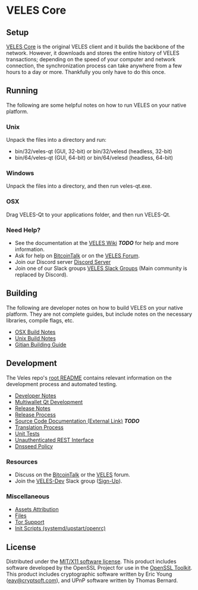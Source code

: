 VELES Core
=====================

Setup
---------------------
[VELES Core](http://veles.org/wallet) is the original VELES client and it builds the backbone of the network. However, it downloads and stores the entire history of VELES transactions; depending on the speed of your computer and network connection, the synchronization process can take anywhere from a few hours to a day or more. Thankfully you only have to do this once.

Running
---------------------
The following are some helpful notes on how to run VELES on your native platform.

### Unix

Unpack the files into a directory and run:

- bin/32/veles-qt (GUI, 32-bit) or bin/32/velesd (headless, 32-bit)
- bin/64/veles-qt (GUI, 64-bit) or bin/64/velesd (headless, 64-bit)

### Windows

Unpack the files into a directory, and then run veles-qt.exe.

### OSX

Drag VELES-Qt to your applications folder, and then run VELES-Qt.

### Need Help?

* See the documentation at the [VELES Wiki](https://en.bitcoin.it/wiki/Main_Page) ***TODO***
for help and more information.
* Ask for help on [BitcoinTalk](https://bitcointalk.org/index.php?topic=1262920.0) or on the [VELES Forum](http://forum.veles.org/).
* Join our Discord server [Discord Server](https://discord.veles.org)
* Join one of our Slack groups [VELES Slack Groups](https://veles.org/slack-logins/) (Main community is replaced by Discord).

Building
---------------------
The following are developer notes on how to build VELES on your native platform. They are not complete guides, but include notes on the necessary libraries, compile flags, etc.

- [OSX Build Notes](build-osx.md)
- [Unix Build Notes](build-unix.md)
- [Gitian Building Guide](gitian-building.md)

Development
---------------------
The Veles repo's [root README](https://github.com/VELES-Project/VELES/blob/master/README.md) contains relevant information on the development process and automated testing.

- [Developer Notes](developer-notes.md)
- [Multiwallet Qt Development](multiwallet-qt.md)
- [Release Notes](release-notes.md)
- [Release Process](release-process.md)
- [Source Code Documentation (External Link)](https://dev.visucore.com/bitcoin/doxygen/) ***TODO***
- [Translation Process](translation_process.md)
- [Unit Tests](unit-tests.md)
- [Unauthenticated REST Interface](REST-interface.md)
- [Dnsseed Policy](dnsseed-policy.md)

### Resources

* Discuss on the [BitcoinTalk](https://bitcointalk.org/index.php?topic=1262920.0) or the [VELES](http://forum.veles.org/) forum.
* Join the [VELES-Dev](https://veles-dev.slack.com/) Slack group ([Sign-Up](https://veles-dev.herokuapp.com/)).

### Miscellaneous
- [Assets Attribution](assets-attribution.md)
- [Files](files.md)
- [Tor Support](tor.md)
- [Init Scripts (systemd/upstart/openrc)](init.md)

License
---------------------
Distributed under the [MIT/X11 software license](http://www.opensource.org/licenses/mit-license.php).
This product includes software developed by the OpenSSL Project for use in the [OpenSSL Toolkit](https://www.openssl.org/). This product includes
cryptographic software written by Eric Young ([eay@cryptsoft.com](mailto:eay@cryptsoft.com)), and UPnP software written by Thomas Bernard.
